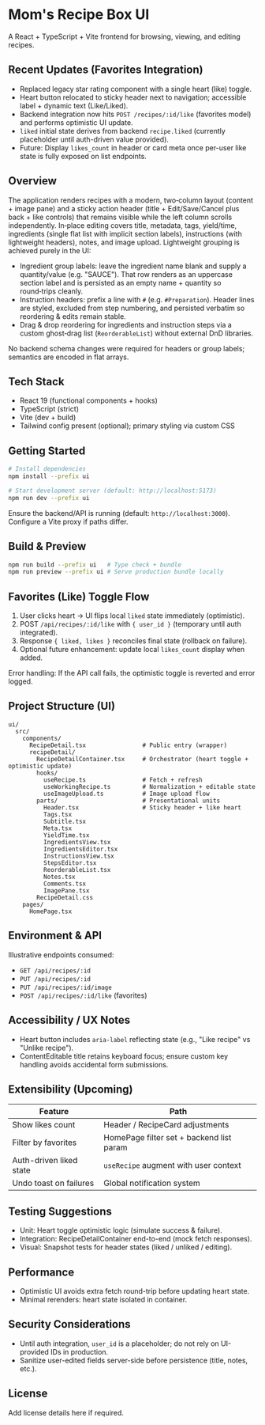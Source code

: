 # Mom's Recipe Box UI

A React + TypeScript + Vite frontend for browsing, viewing, and editing recipes.

## Recent Updates (Favorites Integration)

- Replaced legacy star rating component with a single heart (like) toggle.
- Heart button relocated to sticky header next to navigation; accessible label + dynamic text (Like/Liked).
- Backend integration now hits `POST /recipes/:id/like` (favorites model) and performs optimistic UI update.
- `liked` initial state derives from backend `recipe.liked` (currently placeholder until auth-driven value provided).
- Future: Display `likes_count` in header or card meta once per-user like state is fully exposed on list endpoints.

## Overview

The application renders recipes with a modern, two‑column layout (content + image pane) and a sticky action header (title + Edit/Save/Cancel plus back + like controls) that remains visible while the left column scrolls independently. In‑place editing covers title, metadata, tags, yield/time, ingredients (single flat list with implicit section labels), instructions (with lightweight headers), notes, and image upload. Lightweight grouping is achieved purely in the UI:

- Ingredient group labels: leave the ingredient name blank and supply a quantity/value (e.g. "SAUCE"). That row renders as an uppercase section label and is persisted as an empty name + quantity so round‑trips cleanly.
- Instruction headers: prefix a line with `#` (e.g. `#Preparation`). Header lines are styled, excluded from step numbering, and persisted verbatim so reordering & edits remain stable.
- Drag & drop reordering for ingredients and instruction steps via a custom ghost‑drag list (`ReorderableList`) without external DnD libraries.

No backend schema changes were required for headers or group labels; semantics are encoded in flat arrays.

## Tech Stack

- React 19 (functional components + hooks)
- TypeScript (strict)
- Vite (dev + build)
- Tailwind config present (optional); primary styling via custom CSS

## Getting Started

```bash
# Install dependencies
npm install --prefix ui

# Start development server (default: http://localhost:5173)
npm run dev --prefix ui
```

Ensure the backend/API is running (default: `http://localhost:3000`). Configure a Vite proxy if paths differ.

## Build & Preview

```bash
npm run build --prefix ui   # Type check + bundle
npm run preview --prefix ui # Serve production bundle locally
```

## Favorites (Like) Toggle Flow

1. User clicks heart → UI flips local `liked` state immediately (optimistic).
2. POST `/api/recipes/:id/like` with `{ user_id }` (temporary until auth integrated).
3. Response `{ liked, likes }` reconciles final state (rollback on failure).
4. Optional future enhancement: update local `likes_count` display when added.

Error handling: If the API call fails, the optimistic toggle is reverted and error logged.

## Project Structure (UI)

```text
ui/
  src/
    components/
      RecipeDetail.tsx                # Public entry (wrapper)
      recipeDetail/
        RecipeDetailContainer.tsx     # Orchestrator (heart toggle + optimistic update)
        hooks/
          useRecipe.ts                # Fetch + refresh
          useWorkingRecipe.ts         # Normalization + editable state
          useImageUpload.ts           # Image upload flow
        parts/                        # Presentational units
          Header.tsx                  # Sticky header + like heart
          Tags.tsx
          Subtitle.tsx
          Meta.tsx
          YieldTime.tsx
          IngredientsView.tsx
          IngredientsEditor.tsx
          InstructionsView.tsx
          StepsEditor.tsx
          ReorderableList.tsx
          Notes.tsx
          Comments.tsx
          ImagePane.tsx
        RecipeDetail.css
    pages/
      HomePage.tsx
```

## Environment & API

Illustrative endpoints consumed:

- `GET /api/recipes/:id`
- `PUT /api/recipes/:id`
- `PUT /api/recipes/:id/image`
- `POST /api/recipes/:id/like` (favorites)

## Accessibility / UX Notes

- Heart button includes `aria-label` reflecting state (e.g., "Like recipe" vs "Unlike recipe").
- ContentEditable title retains keyboard focus; ensure custom key handling avoids accidental form submissions.

## Extensibility (Upcoming)

| Feature | Path |
|---------|------|
| Show likes count | Header / RecipeCard adjustments |
| Filter by favorites | HomePage filter set + backend list param |
| Auth-driven liked state | `useRecipe` augment with user context |
| Undo toast on failures | Global notification system |

## Testing Suggestions

- Unit: Heart toggle optimistic logic (simulate success & failure).
- Integration: RecipeDetailContainer end-to-end (mock fetch responses).
- Visual: Snapshot tests for header states (liked / unliked / editing).

## Performance

- Optimistic UI avoids extra fetch round-trip before updating heart state.
- Minimal rerenders: heart state isolated in container.

## Security Considerations

- Until auth integration, `user_id` is a placeholder; do not rely on UI-provided IDs in production.
- Sanitize user-edited fields server-side before persistence (title, notes, etc.).

## License

Add license details here if required.
